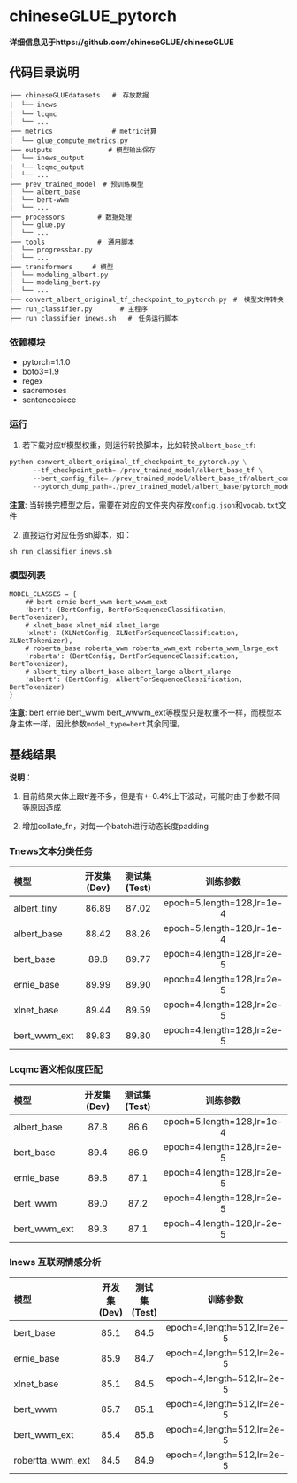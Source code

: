# chineseGLUE_pytorch

**详细信息见于https://github.com/chineseGLUE/chineseGLUE**

## 代码目录说明
```text
├── chineseGLUEdatasets   #　存放数据
|  └── inews　　　
|  └── lcqmc　
|  └── ...
├── metrics　　　　　　　　　# metric计算
|  └── glue_compute_metrics.py　　　
├── outputs              # 模型输出保存
|  └── inews_output
|  └── lcqmc_output　
|  └── ...
├── prev_trained_model　# 预训练模型
|  └── albert_base
|  └── bert-wwm
|  └── ...
├── processors　　　　　# 数据处理
|  └── glue.py
|  └── ...
├── tools　　　　　　　　#　通用脚本
|  └── progressbar.py
|  └── ...
├── transformers　　　# 模型
|  └── modeling_albert.py
|  └── modeling_bert.py
|  └── ...
├── convert_albert_original_tf_checkpoint_to_pytorch.py　#　模型文件转换
├── run_classifier.py       # 主程序
├── run_classifier_inews.sh   #　任务运行脚本
```
### 依赖模块

- pytorch=1.1.0
- boto3=1.9
- regex
- sacremoses
- sentencepiece

### 运行

1. 若下载对应tf模型权重，则运行转换脚本，比如转换`albert_base_tf`:
```python
python convert_albert_original_tf_checkpoint_to_pytorch.py \
      --tf_checkpoint_path=./prev_trained_model/albert_base_tf \
      --bert_config_file=./prev_trained_model/albert_base_tf/albert_config_base.json \
      --pytorch_dump_path=./prev_trained_model/albert_base/pytorch_model.bin
```
**注意**: 当转换完模型之后，需要在对应的文件夹内存放`config.json`和`vocab.txt`文件

2. 直接运行对应任务sh脚本，如：

```shell
sh run_classifier_inews.sh
```
### 模型列表

```
MODEL_CLASSES = {
    ## bert ernie bert_wwm bert_wwwm_ext
    'bert': (BertConfig, BertForSequenceClassification, BertTokenizer),
    # xlnet_base xlnet_mid xlnet_large
    'xlnet': (XLNetConfig, XLNetForSequenceClassification, XLNetTokenizer),
    # roberta_base roberta_wwm roberta_wwm_ext roberta_wwm_large_ext
    'roberta': (BertConfig, BertForSequenceClassification, BertTokenizer),
    # albert_tiny albert_base albert_large albert_xlarge
    'albert': (BertConfig, AlbertForSequenceClassification, BertTokenizer)
}
```
**注意**: bert ernie bert_wwm bert_wwwm_ext等模型只是权重不一样，而模型本身主体一样，因此参数`model_type=bert`其余同理。

## 基线结果

**说明**：

1. 目前结果大体上跟tf差不多，但是有+-0.4%上下波动，可能时由于参数不同等原因造成

2. 增加collate_fn，对每一个batch进行动态长度padding

### Tnews文本分类任务

| 模型 | 开发集(Dev) | 测试集(Test) | 训练参数 |
| :------- | :---------: | :---------: | :---------: |
| albert_tiny | 86.89 | 87.02 | epoch=5,length=128,lr=1e-4 |
| albert_base | 88.42 | 88.26 | epoch=5,length=128,lr=1e-4 |
| bert_base | 89.8 | 89.77 | epoch=4,length=128,lr=2e-5 |
| ernie_base | 89.99 | 89.90 | epoch=4,length=128,lr=2e-5 |
| xlnet_base | 89.44 | 89.59 | epoch=4,length=128,lr=2e-5 |
| bert_wwm_ext | 89.83 | 89.80 | epoch=4,length=128,lr=2e-5 |

### Lcqmc语义相似度匹配

| 模型 | 开发集(Dev) | 测试集(Test) | 训练参数 |
| :------- | :---------: | :---------: | :---------: |
| albert_base | 87.8 | 86.6 | epoch=5,length=128,lr=1e-4 |
| bert_base | 89.4 | 86.9 | epoch=4,length=128,lr=2e-5 |
| ernie_base | 89.8 | 87.1 | epoch=4,length=128,lr=2e-5 |
| bert_wwm | 89.0 | 87.2 | epoch=4,length=128,lr=2e-5 |
| bert_wwm_ext | 89.3 | 87.1 | epoch=4,length=128,lr=2e-5 |

### Inews 互联网情感分析

| 模型 | 开发集(Dev) | 测试集(Test) | 训练参数 |
| :------- | :---------: | :---------: | :---------: |
| bert_base | 85.1 | 84.5 | epoch=4,length=512,lr=2e-5 |
| ernie_base | 85.9 | 84.7 | epoch=4,length=512,lr=2e-5 |
| xlnet_base | 85.1 | 84.5 | epoch=4,length=512,lr=2e-5 |
| bert_wwm | 85.7 | 85.1 | epoch=4,length=512,lr=2e-5 |
| bert_wwm_ext | 85.4 | 85.8 | epoch=4,length=512,lr=2e-5 |
| robertta_wwm_ext | 84.5 | 84.9 | epoch=4,length=512,lr=2e-5 |





